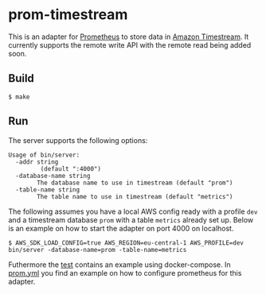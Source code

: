 # prom-timestream

This is an adapter for [Prometheus](https://prometheus.io) to store data in [Amazon Timestream](https://aws.amazon.com/timestream/). It currently supports the remote write API with the remote read being added soon.

## Build

```
$ make
```

## Run

The server supports the following options:
```
Usage of bin/server:
  -addr string
    	 (default ":4000")
  -database-name string
    	The database name to use in timestream (default "prom")
  -table-name string
    	The table name to use in timestream (default "metrics")
```

The following assumes you have a local AWS config ready with a profile `dev` and a timestream database `prom` with a table `metrics` already set up.
Below is an example on how to start the adapter on port 4000 on localhost.

```
$ AWS_SDK_LOAD_CONFIG=true AWS_REGION=eu-central-1 AWS_PROFILE=dev bin/server -database-name=prom -table-name=metrics
```

Futhermore the [test](/test) contains an example using docker-compose. In [prom.yml](/test/prom.yml) you find an example on how to configure prometheus for this adapter.
